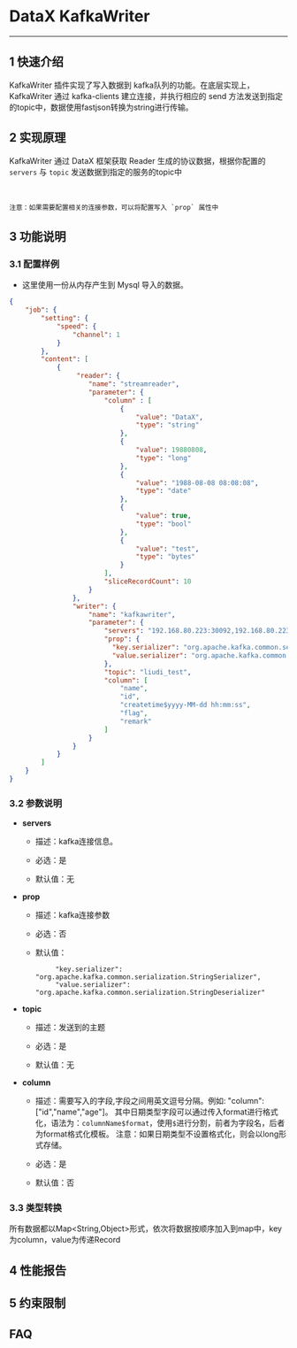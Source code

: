 # DataX KafkaWriter


---


## 1 快速介绍

KafkaWriter 插件实现了写入数据到 kafka队列的功能。在底层实现上， KafkaWriter 通过 kafka-clients 建立连接，并执行相应的 send 方法发送到指定的topic中，数据使用fastjson转换为string进行传输。


## 2 实现原理

KafkaWriter 通过 DataX 框架获取 Reader 生成的协议数据，根据你配置的 `servers` 与 `topic` 发送数据到指定的服务的topic中

<br />

    注意：如果需要配置相关的连接参数，可以将配置写入 `prop` 属性中


## 3 功能说明

### 3.1 配置样例

* 这里使用一份从内存产生到 Mysql 导入的数据。

```json
{
    "job": {
        "setting": {
            "speed": {
                "channel": 1
            }
        },
        "content": [
            {
                 "reader": {
                    "name": "streamreader",
                    "parameter": {
                        "column" : [
                            {
                                "value": "DataX",
                                "type": "string"
                            },
                            {
                                "value": 19880808,
                                "type": "long"
                            },
                            {
                                "value": "1988-08-08 08:08:08",
                                "type": "date"
                            },
                            {
                                "value": true,
                                "type": "bool"
                            },
                            {
                                "value": "test",
                                "type": "bytes"
                            }
                        ],
                        "sliceRecordCount": 10
                    }
                },
                "writer": {
                    "name": "kafkawriter",
                    "parameter": {
                        "servers": "192.168.80.223:30092,192.168.80.223:30093,192.168.80.223:30094",
                        "prop": {
                          "key.serializer": "org.apache.kafka.common.serialization.StringSerializer",
                          "value.serializer": "org.apache.kafka.common.serialization.StringSerializer"
                        },
                        "topic": "liudi_test",
                        "column": [
                            "name",
                            "id",
                            "createtime$yyyy-MM-dd hh:mm:ss",
                            "flag",
                            "remark"
                        ]
                    }
                }
            }
        ]
    }
}

```


### 3.2 参数说明

* **servers**

    * 描述：kafka连接信息。

 	* 必选：是 <br />

	* 默认值：无 <br />

* **prop**

    * 描述：kafka连接参数 <br />

    * 必选：否 <br />

    * 默认值：

               "key.serializer": "org.apache.kafka.common.serialization.StringSerializer",
               "value.serializer": "org.apache.kafka.common.serialization.StringDeserializer"

* **topic**

    * 描述：发送到的主题 <br />

    * 必选：是 <br />

    * 默认值：无 <br />
    
* **column**

    * 描述：需要写入的字段,字段之间用英文逗号分隔。例如: "column": ["id","name","age"]。
  其中日期类型字段可以通过传入format进行格式化，语法为：`columnName$format`，使用`$`进行分割，前者为字段名，后者为format格式化模板。
  注意：如果日期类型不设置格式化，则会以long形式存储。
    
    * 必选：是 <br />

    * 默认值：否 <br />

### 3.3 类型转换

所有数据都以Map<String,Object>形式，依次将数据按顺序加入到map中，key为column，value为传递Record

## 4 性能报告

## 5 约束限制

## FAQ

